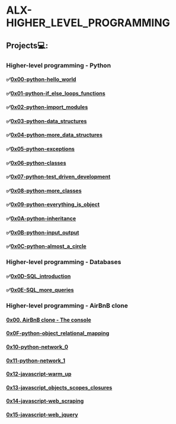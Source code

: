 # **ALX-HIGHER_LEVEL_PROGRAMMING**

## Projects💻:

### Higher-level programming - Python

#### ✅[0x00-python-hello_world](https://github.com/codenvibes/alx-higher_level_programming/tree/master/0x00-python-hello_world)
#### ✅[0x01-python-if_else_loops_functions](https://github.com/codenvibes/alx-higher_level_programming/tree/master/0x01-python-if_else_loops_functions)
#### ✅[0x02-python-import_modules](https://github.com/codenvibes/alx-higher_level_programming/tree/master/0x02-python-import_modules)
#### ✅[0x03-python-data_structures](https://github.com/codenvibes/alx-higher_level_programming/tree/master/0x03-python-data_structures)
#### ✅[0x04-python-more_data_structures](https://github.com/codenvibes/alx-higher_level_programming/tree/master/0x04-python-more_data_structures)
#### ✅[0x05-python-exceptions](https://github.com/codenvibes/alx-higher_level_programming/tree/master/0x05-python-exceptions)
#### ✅[0x06-python-classes](https://github.com/codenvibes/alx-higher_level_programming/tree/master/0x06-python-classes)
#### ✅[0x07-python-test_driven_development](https://github.com/codenvibes/alx-higher_level_programming/tree/master/0x07-python-test_driven_development)
#### ✅[0x08-python-more_classes](https://github.com/codenvibes/alx-higher_level_programming/tree/master/0x08-python-more_classes)
#### ✅[0x09-python-everything_is_object](https://github.com/codenvibes/alx-higher_level_programming/tree/master/0x09-python-everything_is_object)
#### ✅[0x0A-python-inheritance](https://github.com/codenvibes/alx-higher_level_programming/tree/master/0x0A-python-inheritance)
#### ✅[0x0B-python-input_output](https://github.com/codenvibes/alx-higher_level_programming/tree/master/0x0B-python-input_output)
#### ✅[0x0C-python-almost_a_circle](https://github.com/codenvibes/alx-higher_level_programming/tree/master/0x0C-python-almost_a_circle)

### Higher-level programming - Databases
#### ✅[0x0D-SQL_introduction](https://github.com/codenvibes/alx-higher_level_programming/tree/master/0x0D-SQL_introduction)
#### ✅[0x0E-SQL_more_queries](https://github.com/codenvibes/alx-higher_level_programming/tree/master/0x0E-SQL_more_queries)

### Higher-level programming - AirBnB clone
#### [0x00. AirBnB clone - The console](https://github.com/codenvibes/AirBnB_clone)

#### [0x0F-python-object_relational_mapping]()
#### [0x10-python-network_0]()
#### [0x11-python-network_1]()
#### [0x12-javascript-warm_up]()
#### [0x13-javascript_objects_scopes_closures]()
#### [0x14-javascript-web_scraping]()
#### [0x15-javascript-web_jquery]()